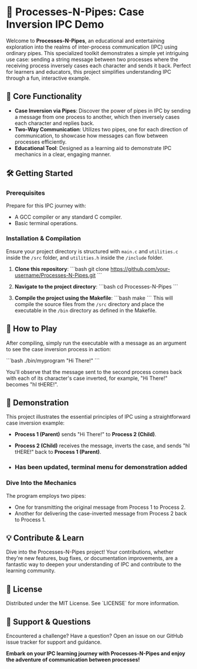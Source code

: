 # 🔄 Processes-N-Pipes: Case Inversion IPC Demo

Welcome to **Processes-N-Pipes**, an educational and entertaining exploration into the realms of inter-process communication (IPC) using ordinary pipes. This specialized toolkit demonstrates a simple yet intriguing use case: sending a string message between two processes where the receiving process inversely cases each character and sends it back. Perfect for learners and educators, this project simplifies understanding IPC through a fun, interactive example.

## 🎯 Core Functionality

- **Case Inversion via Pipes**: Discover the power of pipes in IPC by sending a message from one process to another, which then inversely cases each character and replies back.
- **Two-Way Communication**: Utilizes two pipes, one for each direction of communication, to showcase how messages can flow between processes efficiently.
- **Educational Tool**: Designed as a learning aid to demonstrate IPC mechanics in a clear, engaging manner.

## 🛠 Getting Started

### Prerequisites

Prepare for this IPC journey with:
- A GCC compiler or any standard C compiler.
- Basic terminal operations.

### Installation & Compilation

Ensure your project directory is structured with `main.c` and `utilities.c` inside the `/src` folder, and `utilities.h` inside the `/include` folder.

1. **Clone this repository**:
    \`\`\`bash
    git clone https://github.com/your-username/Processes-N-Pipes.git
    \`\`\`

2. **Navigate to the project directory**:
    \`\`\`bash
    cd Processes-N-Pipes
    \`\`\`

3. **Compile the project using the Makefile**:
    \`\`\`bash
    make
    \`\`\`
This will compile the source files from the `/src` directory and place the executable in the `/bin` directory as defined in the Makefile.

## 📘 How to Play

After compiling, simply run the executable with a message as an argument to see the case inversion process in action:

\`\`\`bash
./bin/myprogram "Hi There!"
\`\`\`

You'll observe that the message sent to the second process comes back with each of its character's case inverted, for example, "Hi There!" becomes "hI tHERE!".

## 🌟 Demonstration

This project illustrates the essential principles of IPC using a straightforward case inversion example:

- **Process 1 (Parent)** sends "Hi There!" to **Process 2 (Child)**.
- **Process 2 (Child)** receives the message, inverts the case, and sends "hI tHERE!" back to **Process 1 (Parent)**.

- ### Has been updated, terminal menu for demonstration added
### Dive Into the Mechanics

The program employs two pipes:
- One for transmitting the original message from Process 1 to Process 2.
- Another for delivering the case-inverted message from Process 2 back to Process 1.

## 💡 Contribute & Learn

Dive into the Processes-N-Pipes project! Your contributions, whether they're new features, bug fixes, or documentation improvements, are a fantastic way to deepen your understanding of IPC and contribute to the learning community.

## 📜 License

Distributed under the MIT License. See \`LICENSE\` for more information.

## 🤝 Support & Questions

Encountered a challenge? Have a question? Open an issue on our GitHub issue tracker for support and guidance.

**Embark on your IPC learning journey with Processes-N-Pipes and enjoy the adventure of communication between processes!**
